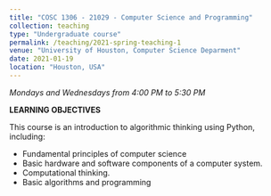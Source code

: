 ```yaml
---
title: "COSC 1306 - 21029 - Computer Science and Programming"
collection: teaching
type: "Undergraduate course"
permalink: /teaching/2021-spring-teaching-1
venue: "University of Houston, Computer Science Deparment"
date: 2021-01-19
location: "Houston, USA"
---
```

*Mondays and Wednesdays from 4:00 PM to 5:30 PM*

**LEARNING OBJECTIVES**

This course is an introduction to algorithmic thinking using Python, including:

- Fundamental principles of computer science
- Basic hardware and software components of a computer system.
- Computational thinking.
- Basic algorithms and programming
